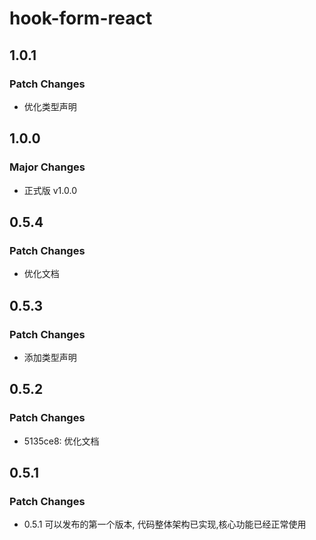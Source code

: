 # hook-form-react

## 1.0.1

### Patch Changes

- 优化类型声明

## 1.0.0

### Major Changes

- 正式版 v1.0.0

## 0.5.4

### Patch Changes

- 优化文档

## 0.5.3

### Patch Changes

- 添加类型声明

## 0.5.2

### Patch Changes

- 5135ce8: 优化文档

## 0.5.1

### Patch Changes

- 0.5.1 可以发布的第一个版本, 代码整体架构已实现,核心功能已经正常使用
